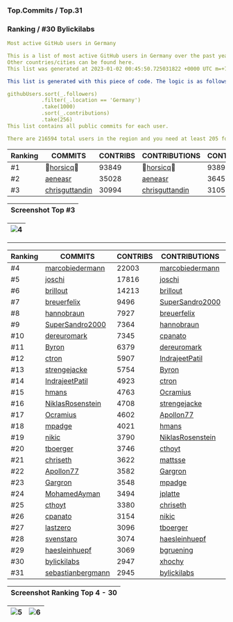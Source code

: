 ### Top.Commits / Top.31
### Ranking / #30 Bylickilabs
```yaml
Most active GitHub users in Germany

This is a list of most active GitHub users in Germany over the past year. 
Other countries/cities can be found here. 
This list was generated at 2023-01-02 00:45:50.725031822 +0000 UTC m=+727.662623913.

This list is generated with this piece of code. The logic is as follows (in pseudocode):

githubUsers.sort(_.followers)
           .filter(_.location == 'Germany') 
           .take(1000)
           .sort(_.contributions)
           .take(256)
This list contains all public commits for each user. 

There are 216594 total users in the region and you need at least 205 followers to be on this list.
```

| Ranking | COMMITS | CONTRIBS | CONTRIBUTIONS | CONTRIBS | ALL | CONTRIBS |
|---|---|---|---|---|---|---|
#1 | 🌟[horsicq](https://github.com/horsicq)🌟 | 93849 | 🌟[horsicq](https://github.com/horsicq)🌟 | 93894 | 🌟[horsicq](https://github.com/horsicq)🌟 | 93894 |
#2 | [aeneasr](https://github.com/aeneasr) | 35028 | [aeneasr](https://github.com/aeneasr) | 36452 | [AmruthPillai](https://github.com/AmruthPillai) | 46142 | 
#3 | [chrisguttandin](https://github.com/chrisguttandin) | 30994 | [chrisguttandin](https://github.com/chrisguttandin) | 31050 | [MedRedha](https://github.com/MedRedha) | 41863 |

| Screenshot Top #3 |
|---|

|![4](https://user-images.githubusercontent.com/109308073/210330752-bb7bae68-884f-4b1a-9fb2-620e406ec2ce.jpg)|
|---|
---

| Ranking | COMMITS | CONTRIBS | CONTRIBUTIONS | CONTRIBS | ALL | CONTRIBS |
|---|---|---|---|---|---|---|
 #4 | [marcobiedermann](https://github.com/marcobiedermann) | 22003 | [marcobiedermann](https://github.com/marcobiedermann) | 22358 | [aeneasr](https://github.com/aeneasr) | 38974 |
 #5 | [joschi](https://github.com/joschi) | 17816 | [joschi](https://github.com/joschi) | 19737 | [chrisguttandin](https://github.com/chrisguttandin) | 31050 |
 #6 | [brillout](https://github.com/brillout) | 14213 | [brillout](https://github.com/brillout) | 14556 | [marcobiedermann](https://github.com/marcobiedermann) | 23417 |
 #7 | [breuerfelix](https://github.com/breuerfelix) | 9496 | [SuperSandro2000](https://github.com/SuperSandro2000) | 12270 | [joschi](https://github.com/joschi) | 19738 |
 #8 | [hannobraun](https://github.com/hannobraun) | 7927 | [breuerfelix](https://github.com/breuerfelix) | 9594 | [brillout](https://github.com/brillout) | 14973 |
 #9 | [SuperSandro2000](https://github.com/SuperSandro2000) | 7364 | [hannobraun](https://github.com/hannobraun) | 9413 | [rafaeljesus](https://github.com/rafaeljesus) | 12578 |
#10 | [dereuromark](https://github.com/dereuromark) | 7345 | [cpanato](https://github.com/cpanato) | 8907 | [SuperSandro2000](https://github.com/SuperSandro2000) | 12271 |
#11 | [Byron](https://github.com/Byron) | 6379 | [dereuromark](https://github.com/dereuromark) | 7833 | [cpanato](https://github.com/cpanato) | 10789 |
#12 | [ctron](https://github.com/ctron) | 5907 | [IndrajeetPatil](https://github.com/IndrajeetPatil) | 6910 | [localheinz](https://github.com/localheinz) | 10736 |
#13 | [strengejacke](https://github.com/strengejacke) | 5754 | [Byron](https://github.com/Byron) | 6803 | [breuerfelix](https://github.com/breuerfelix) | 9664 |
#14 | [IndrajeetPatil](https://github.com/IndrajeetPatil) | 4923 | [ctron](https://github.com/ctron) | 6285 | [hannobraun](https://github.com/hannobraun) | 9415 |
#15 | [hmans](https://github.com/hmans) | 4763 | [Ocramius](https://github.com/Ocramius) | 6195 | [dereuromark](https://github.com/dereuromark) | 8873 |
#16 | [NiklasRosenstein](https://github.com/NiklasRosenstein) | 4708 | [strengejacke](https://github.com/strengejacke) | 6158 | [nschloe](https://github.com/nschloe) | 7623 |
#17 | [Ocramius](https://github.com/Ocramius) | 4602 | [Apollon77](https://github.com/Apollon77) | 5954 | [Ocramius](https://github.com/Ocramius) | 7602 |
#18 | [mpadge](https://github.com/mpadge) | 4021 | [hmans](https://github.com/hmans) | 5429 | [IndrajeetPatil](https://github.com/IndrajeetPatil) | 7097 |
#19 | [nikic](https://github.com/nikic) | 3790 | [NiklasRosenstein](https://github.com/NiklasRosenstein) | 4981 | [Byron](https://github.com/Byron) | 7029 |
#20 | [tboerger](https://github.com/tboerger) | 3746 | [cthoyt](https://github.com/cthoyt) | 4961 | [julienschmidt](https://github.com/julienschmidt) | 6747 |
#21 | [chriseth](https://github.com/chriseth) | 3622 | [mattsse](https://github.com/mattsse) | 4774 | [hmans](https://github.com/hmans) | 6703 |
#22 | [Apollon77](https://github.com/Apollon77) | 3582 | [Gargron](https://github.com/Gargron) | 4611 | [Pseudomanifold](https://github.com/Pseudomanifold) | 6676 |
#23 | [Gargron](https://github.com/Gargron) | 3548 | [mpadge](https://github.com/mpadge) | 4362 | [ctron](https://github.com/ctron) | 6619 |
#24 | [MohamedAyman](https://github.com/cs-MohamedAyman) | 3494 | [jplatte](https://github.com/jplatte) | 4228 | [xhochy](https://github.com/xhochy) | 6431 |
#25 | [cthoyt](https://github.com/cthoyt) | 3380 | [chriseth](https://github.com/chriseth) | 4058 |
#26 | [cpanato](https://github.com/cpanato) | 3154 | [nikic](https://github.com/nikic) | 4052 |
#27 | [lastzero](https://github.com/lastzero) | 3096 | [tboerger](https://github.com/tboerger) | 3926 |
#28 | [svenstaro](https://github.com/svenstaro) | 3074 | [haesleinhuepf](https://github.com/haesleinhuepf) | 3880 |
#29 | [haesleinhuepf](https://github.com/haesleinhuepf) | 3069 | [bgruening](https://github.com/bgruening) | 3781 |
#30 | [bylickilabs](https://github.com/bylickilabs) | 2947 | [xhochy](https://github.com/xhochy) | 3704 |
#31 | [sebastianbergmann](https://github.com/sebastianbergmann) | 2945 | [bylickilabs](https://github.com/bylickilabs) | 3689 |

| Screenshot Ranking Top 4 - 30 |
|---|

|![5](https://user-images.githubusercontent.com/109308073/210331436-19731e2b-338c-4122-845d-6425816da1ca.jpg)|![6](https://user-images.githubusercontent.com/109308073/210331479-e851f3c8-9f74-4601-ac88-ea57af8b9eb6.jpg)|
|---|---|
